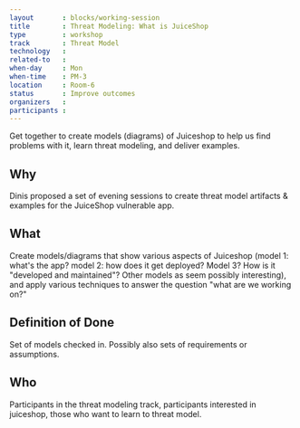 ```yaml
---
layout       : blocks/working-session
title        : Threat Modeling: What is JuiceShop
type         : workshop
track        : Threat Model
technology   :
related-to   :
when-day     : Mon
when-time    : PM-3
location     : Room-6
status       : Improve outcomes
organizers   :
participants :
---
```


Get together to create models (diagrams) of Juiceshop to help us find problems with it, learn threat modeling, and deliver examples.

## Why

Dinis proposed a set of evening sessions to create threat model artifacts & examples for the JuiceShop vulnerable app.

## What

Create models/diagrams that show various aspects of Juiceshop (model 1: what's the app?  model 2: how does it get deployed?  Model 3? How is it "developed and maintained"?  Other models as seem possibly interesting), and apply various techniques to answer the question "what are we working on?"

## Definition of Done

Set of models checked in.  Possibly also sets of requirements or assumptions.

## Who

Participants in the threat modeling track, participants interested in juiceshop, those who want to learn to threat model.
